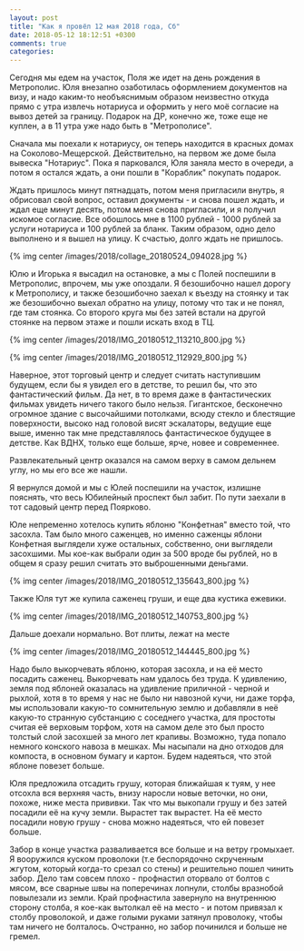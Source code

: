 ```yaml
---
layout: post
title: "Как я провёл 12 мая 2018 года, Сб"
date: 2018-05-12 18:12:51 +0300
comments: true
categories: 
---
```

Сегодня мы едем на участок, Поля же идет на день рождения в Метрополис. Юля внезапно озаботилась оформлением документов на визу, и надо каким-то необъяснимым образом неизвестно откуда прямо с утра извлечь нотариуса и оформить у него моё согласие на вывоз детей за границу. Подарок на ДР, конечно же, тоже еще не куплен, а в 11 утра уже надо быть в "Метрополисе".

Сначала мы поехали к нотариусу, он теперь находится в красных домах на Соколово-Мещерской. Действительно, на первом же доме была вывеска "Нотариус". Пока я парковался, Юля заняла место в очереди, а потом я остался ждать, а они пошли в "Кораблик" покупать подарок.

Ждать пришлось минут пятнадцать, потом меня пригласили внутрь, я обрисовал свой вопрос, оставил документы - и снова пошел ждать, и ждал еще минут десять, потом меня снова пригласили, и я получил искомое согласие. Все обошлось мне в 1100 рублей - 1000 рублей за услуги нотариуса и 100 рублей за бланк. Таким образом, одно дело выполнено и я вышел на улицу. К счастью, долго ждать не пришлось.

{% img center /images/2018/collage_20180524_094028.jpg %}

Юлю и Игорька я высадил на остановке, а мы с Полей поспешили в Метрополис, впрочем, мы уже опоздали. Я безошибочно нашел дорогу к Метрополису, и также безошибочно заехал к въезду на стоянку и так же безошибочно выехал обратно на улицу, потому что так и не понял, где там стоянка. Со второго круга мы без затей встали на другой стоянке на первом этаже и пошли искать вход в ТЦ.

{% img center /images/2018/IMG_20180512_113210_800.jpg %}

{% img center /images/2018/IMG_20180512_112929_800.jpg %}

Наверное, этот торговый центр и следует считать наступившим будущем, если бы я увидел его в детстве, то решил бы, что это фантастический фильм. Да нет, в то время даже в фантастических фильмах увидеть ничего такого было нельзя. Гигантское, бесконечно огромное здание с высочайшими потолками, всюду стекло и блестящие поверхности, высоко над головой висят эскалаторы, ведущие еще выше, именно так мне представлялось фантастическое будущее в детстве. Как ВДНХ, только еще больше, ярче, новее и современнее.

Развлекательный центр оказался на самом верху в самом дельнем углу, но мы его все же нашли.


Я вернулся домой и мы с Юлей поспешили на участок, излишне пояснять, что весь Юбилейный проспект был забит. По пути заехали в тот садовый центр перед Поярково.

Юле непременно хотелось купить яблоню "Конфетная" вместо той, что засохла. Там было много саженцев, но именно саженцы яблони Конфетная выглядели хуже остальных, собственно, они выглядели засохшими. Мы кое-как выбрали один за 500 вроде бы рублей, но в общем я сразу решил считать это выброшенными деньгами. 

{% img center /images/2018/IMG_20180512_135643_800.jpg %}

Также Юля тут же купила саженец груши, и еще два кустика ежевики.

{% img center /images/2018/IMG_20180512_140753_800.jpg %}

Дальше доехали нормально. Вот плиты, лежат на месте

{% img center /images/2018/IMG_20180512_144445_800.jpg %}

Надо было выкорчевать яблоню, которая засохла, и на её место посадить саженец. Выкорчевать нам удалось без труда. К удивлению, земля под яблоней оказалась на удивление приличной - черной и рыхлой, хотя в то время у нас не было ни навозной кучи, ни даже торфа, мы использовали какую-то сомнительную землю и добавляли в неё какую-то странную субстанцию с соседнего участка, для простоты считая её верховым торфом, хотя на самом деле это был просто толстый слой засохшей за много лет крапивы. Возможно, туда попало немного конского навоза в мешках. Мы насыпали на дно отходов для компоста, в основном бумагу и картон. Будем надеяться, что этой яблоне повезет больше.

Юля предложила отсадить грушу, которая ближайшая к туям, у нее отсохла вся верхняя часть, внизу наросли новые веточки, но они, похоже, ниже места прививки. Так что мы выкопали грушу и без затей посадили её на кучу земли. Вырастет так вырастет. На её место посадили новую грушу - снова можно надеяться, что ей повезет больше.



Забор в конце участка разваливается все больше и на ветру громыхает. Я вооружился куском проволоки (т.е беспорядочно скрученным жгутом, который когда-то срезал со стены) и решительно пошел чинить забор. Дело там совсем плохо - профнастил оторвало от болтов с мясом, все сварные швы на поперечинах лопнули, столбы вразнобой повылезали из земли. Край профнастила завернуло на внутреннюю сторону столба, я кое-как вытолкал её на место - и потом привязал к столбу проволокой, и даже голыми руками затянул проволоку, чтобы там ничего не болталось. Очстранно, но забор починился и больше не гремел.
